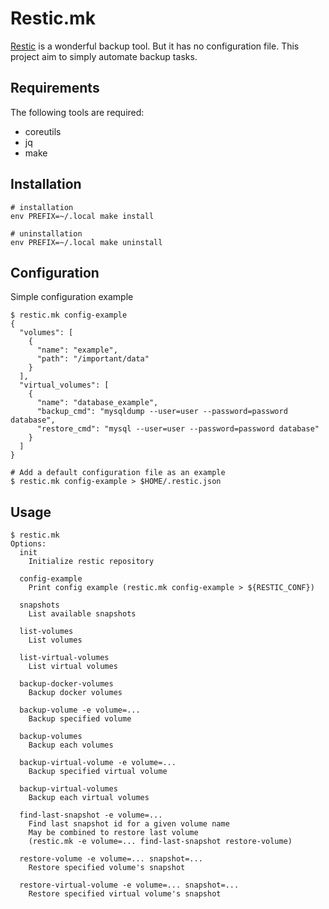 # Restic.mk

[Restic](https://restic.net/) is a wonderful backup tool. But it has no
configuration file. This project aim to simply automate backup tasks.

## Requirements

The following tools are required:
- coreutils
- jq
- make

## Installation

```
# installation
env PREFIX=~/.local make install

# uninstallation
env PREFIX=~/.local make uninstall
```

## Configuration

Simple configuration example

```
$ restic.mk config-example
{
  "volumes": [
    {
      "name": "example",
      "path": "/important/data"
    }
  ],
  "virtual_volumes": [
    {
      "name": "database_example",
      "backup_cmd": "mysqldump --user=user --password=password database",
      "restore_cmd": "mysql --user=user --password=password database"
    }
  ]
}

# Add a default configuration file as an example
$ restic.mk config-example > $HOME/.restic.json
```

## Usage

```
$ restic.mk
Options:
  init
    Initialize restic repository

  config-example
    Print config example (restic.mk config-example > ${RESTIC_CONF})

  snapshots
    List available snapshots

  list-volumes
    List volumes

  list-virtual-volumes
    List virtual volumes

  backup-docker-volumes
    Backup docker volumes

  backup-volume -e volume=...
    Backup specified volume

  backup-volumes
    Backup each volumes

  backup-virtual-volume -e volume=...
    Backup specified virtual volume

  backup-virtual-volumes
    Backup each virtual volumes

  find-last-snapshot -e volume=...
    Find last snapshot id for a given volume name
    May be combined to restore last volume
    (restic.mk -e volume=... find-last-snapshot restore-volume)

  restore-volume -e volume=... snapshot=...
    Restore specified volume's snapshot

  restore-virtual-volume -e volume=... snapshot=...
    Restore specified virtual volume's snapshot
```
